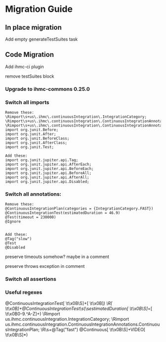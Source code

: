 # Migration Guide


## In place migration

Add empty generateTestSuites task

## Code Migration

Add ihmc-ci plugin

remove testSuites block

### Upgrade to ihmc-commons 0.25.0


### Switch all imports
```
Remove these:
\Rimport\s+us\.ihmc\.continuousIntegration\.IntegrationCategory;
\Rimport\s+us\.ihmc\.continuousIntegration\.ContinuousIntegrationAnnotations\.ContinuousIntegrationPlan;
\Rimport\s+us\.ihmc\.continuousIntegration\.ContinuousIntegrationAnnotations\.ContinuousIntegrationTest;
import org.junit.Before;
import org.junit.After;
import org.junit.BeforeClass;
import org.junit.AfterClass;
import org.junit.Test;

Add these:
import org.junit.jupiter.api.Tag;
import org.junit.jupiter.api.AfterEach;
import org.junit.jupiter.api.BeforeEach;
import org.junit.jupiter.api.BeforeAll;
import org.junit.jupiter.api.AfterAll;
import org.junit.jupiter.api.Disabled;

```



### Switch all annotations:
```
Remove these:
@ContinuousIntegrationPlan(categories = {IntegrationCategory.FAST})
@ContinuousIntegrationTest(estimatedDuration = 46.9)
@Test(timeout = 230000)
@Ignore


Add these:
@Tag("slow")
@Test
@Disabled
```

preserve timeouts somehow? maybe in a comment

preserve throws exception in comment


### Switch all assertions


### Useful regexes

@ContinuousIntegrationTest[ \t\x0B\S]+[ \t\x0B]*\)
\R[ \t\x0B]+@ContinuousIntegrationTest\s*\(\s*estimatedDuration[ \t\x0B\S]*=[ \t\x0B0-9\.^A-Z]+\)
\Rimport us\.ihmc\.continuousIntegration\.IntegrationCategory;
\Rimport us\.ihmc\.continuousIntegration\.ContinuousIntegrationAnnotations\.ContinuousIntegrationPlan;
\R\s+@Tag\("fast"\)
@Continuous[ \t\x0B\S]+VIDEO[ \t\x0B\S]*\)

